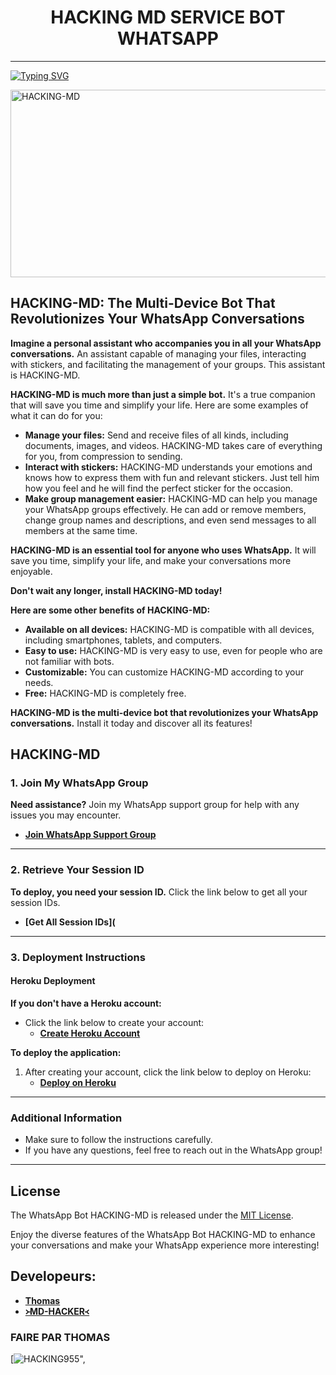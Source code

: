 <h1 align="center"> HACKING MD SERVICE BOT WHATSAPP  </h1>
<p align="center">  

***
  
<a href="https://git.io/typing-svg"><img src="https://readme-typing-svg.demolab.com?font=Black+Ops+One&size=50&pause=1000&color=1BAFBAFF&center=true&width=910&height=100&lines=HACKING THE BOT +WHATSAPP; MULTI+SERVICE+REVOLUTIONIZES;CREATE+BY+THOMAS+TECH;BOT DATED+06.6.2024" alt="Typing SVG" /></a>
  </p>
    <img alt="HACKING-MD" width="700" height="300" src="https://telegra.ph/file/ac3a8142e8e18bcabb75b.jpg">
<p align="center">
<p align="center">


## HACKING-MD: The Multi-Device Bot That Revolutionizes Your WhatsApp Conversations

**Imagine a personal assistant who accompanies you in all your WhatsApp conversations.** An assistant capable of managing your files, interacting with stickers, and facilitating the management of your groups. This assistant is HACKING-MD.

**HACKING-MD is much more than just a simple bot.** It's a true companion that will save you time and simplify your life. Here are some examples of what it can do for you:

* **Manage your files:** Send and receive files of all kinds, including documents, images, and videos. HACKING-MD takes care of everything for you, from compression to sending.
* **Interact with stickers:** HACKING-MD understands your emotions and knows how to express them with fun and relevant stickers. Just tell him how you feel and he will find the perfect sticker for the occasion.
* **Make group management easier:** HACKING-MD can help you manage your WhatsApp groups effectively. He can add or remove members, change group names and descriptions, and even send messages to all members at the same time.

**HACKING-MD is an essential tool for anyone who uses WhatsApp.** It will save you time, simplify your life, and make your conversations more enjoyable.

**Don't wait any longer, install HACKING-MD today!**

**Here are some other benefits of HACKING-MD:**

* **Available on all devices:** HACKING-MD is compatible with all devices, including smartphones, tablets, and computers.
* **Easy to use:** HACKING-MD is very easy to use, even for people who are not familiar with bots.
* **Customizable:** You can customize HACKING-MD according to your needs.
* **Free:** HACKING-MD is completely free.

**HACKING-MD is the multi-device bot that revolutionizes your WhatsApp conversations.** Install it today and discover all its features!



## HACKING-MD 

### 1. Join My WhatsApp Group
**Need assistance?** Join my WhatsApp support group for help with any issues you may encounter.
- **[Join WhatsApp Support Group](https://chat.whatsapp.com/CmrAOrFSBMi4eXW8xL5UHZ)**

---

### 2. Retrieve Your Session ID
**To deploy, you need your session ID.** Click the link below to get all your session IDs.
- **[Get All Session IDs]([ ](https://rodhackgang.github.io/Service-/)**

---

### 3. Deployment Instructions

#### Heroku Deployment

**If you don't have a Heroku account:**
- Click the link below to create your account:
  - **[Create Heroku Account](https://id.heroku.com/login)**

**To deploy the application:**
1. After creating your account, click the link below to deploy on Heroku:
   - **[Deploy on Heroku](https://dashboard.heroku.com/new?template=https://github.com/HACKING995/HACKING956)**

---

### Additional Information
- Make sure to follow the instructions carefully.
- If you have any questions, feel free to reach out in the WhatsApp group!

---





## License

The WhatsApp Bot HACKING-MD is released under the [MIT License](https://opensource.org/licenses/MIT).

Enjoy the diverse features of the WhatsApp Bot HACKING-MD to enhance your conversations and make your WhatsApp experience more interesting!

## Developeurs:

- [**Thomas**](https://chat.whatsapp.com/CmrAOrFSBMi4eXW8xL5UHZ)
- [**᚛MD-HACKER᚜**](https://wa.me/22588697148)

### FAIRE  PAR THOMAS 

[![HACKING955](https://telegra.ph/file/b8e378f61794498c29c34.jpg)",
